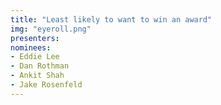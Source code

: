 ```yaml
---
title: "Least likely to want to win an award"
img: "eyeroll.png"
presenters:
nominees:
- Eddie Lee 
- Dan Rothman
- Ankit Shah
- Jake Rosenfeld
---
```

